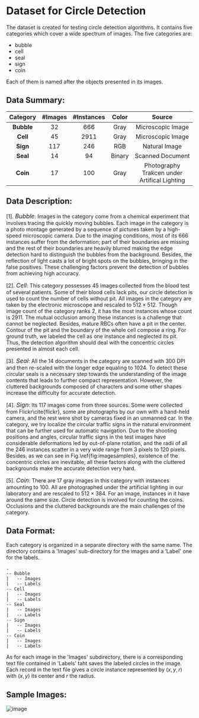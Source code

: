 # Dataset for Circle Detection
 The dataset is created for testing circle detection algorithms. It contains five categories which cover a wide spectrum of images. The five categories are:
  * bubble
  * cell
  * seal
  * sign 
  * coin
  
  Each of them is named after the objects presented in its images. 

## Data Summary:

| Category | \#Images | \#Instances | Color | Source |
|:-------: |:--------:|:-----------:|:-----:|:------:|
|   **Bubble**  |  $32$   |  $666$  | Gray  | Microscopic Image|
| **Cell**      | $45$    | $2911$  | Gray  | Microscopic Image|
| **Sign**      | $117$   | $246$   | RGB   | Natural Image|
| **Seal**      | $14$    | $94$    | Binary| Scanned Document|
| **Coin**      | $17$    | $100$   | Gray  | Photography Trakcen under Artifical Lighting|


## Data Description:

[1]. <font size=3>*Bubble*</font>: Images in the category come from a chemical experiment that involves tracing the quickly moving bubbles. Each image in the category is a photo montage generated by a sequence of pictures taken by a high-speed microscopic camera. Due to the imaging conditions, most of its $666$ instances suffer from the deformation; part of their boundaries are missing and the rest of their boundaries are heavily blurred making the edge detection hard to distinguish the bubbles from the background. Besides, the reflection of light casts a lot of bright spots on the bubbles, bringing in the false positives. These challenging factors prevent the detection of bubbles from achieving high accuracy.

[2]. <font size=3>*Cell*</font>: This category possesses $45$ images collected from the blood test of several patients. Some of their blood cells lack pits, our circle detection is used to count the number of cells without pit. All images in the category are taken by the electronic microscope and rescaled to $512\times 512$. Though image count of the category ranks $2$, it has the most instances whose count is $2911$. The mutual occlusion among these instances is a challenge that cannot be neglected. Besides, mature RBCs often have a pit in the center. Contour of the pit and the boundary of the whole cell compose a ring. For ground truth, we labeled the cell as one instance and neglected its pit. Thus, the detection algorithm should deal with the concentric circles presented in almost each cell.  

[3]. <font size=3>*Seal*</font>: All the $14$ documents in the category are scanned with $300$ DPI and then re-scaled with the longer edge equaling to $1024$. To detect these circular seals is a necessary step towards the understanding of the image contents that leads to further compact representation. However, the cluttered backgrounds composed of characters and some other shapes increase the difficulty for accurate detection. 

[4]. <font size=3>*Sign*</font>: Its $117$ images come from three sources. Some were collected from Flickr\cite{flickr}, some are photographs by our own with a hand-held camera, and the rest were shot by cameras fixed in an unmanned car. In the category, we try localize the circular traffic signs in the natural environment that can be further used for automatic navigation. Due to the shooting positions and angles, circular traffic signs in the test images have considerable deformations led by out-of-plane rotation, and the radii of all the $246$ instances scatter in a very wide range from $3$ pixels to $120$ pixels. Besides, as we can see in Fig.\ref{fig:imagesamples}, existence of the concentric circles are inevitable; all these factors along with the cluttered backgrounds make the accurate detection very hard. 

[5]. <font size=3>*Coin*</font>: There are $17$ gray images in this category with instances amounting to $100$. All are photographed under the artificial lighting in our laboratory and are rescaled to $512\times 384$. For an image, instances in it have around the same size. Circle detection is involved for counting the coins. Occlusions and the cluttered backgrounds are the main challenges of the category.

## Data Format:

Each category is organized in a separate directory with the same name. The directory contains a 'Images' sub-directory for the images and a ‘Label' one for the labels. 

```
.    
-- Bubble
|   -- Images
|   -- Labels
-- Cell
|   -- Images
|   -- Labels
-- Seal
|   -- Images
|   -- Labels
-- Sign
|   -- Images
|   -- Labels
-- Coin
|   -- Images
|   -- Labels
```

As for each image in the 'Images' subdirectory, there is a corresponding text file contained in 'Labels'  taht saves the labeled circles in the image. Each record in the text file gives a circle instance represented by $(x,y,r)$ with $(x,y)$ its center and $r$ the radius.

## Sample Images:
![image](https://github.com/cartoonxjtu/CircleDetectionDatasets/blob/master/sampleimages/sampleimages.png)
